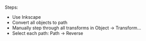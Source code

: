 Steps:
- Use Inkscape
- Convert all objects to path
- Manually step through all transforms in Object -> Transform...
- Select each path: Path -> Reverse